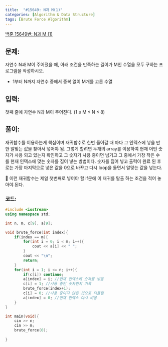```yaml
---
title:  "#15649: N과 M(1)"
categories: [Algorithm & Data Structure]
tags: [Brute Force Algorithm]
---
```


[백준 15649번: N과 M (1)](https://www.acmicpc.net/problem/15649)

## 문제:

자연수 N과 M이 주어졌을 때, 아래 조건을 만족하는 길이가 M인 수열을 모두 구하는 프로그램을 작성하시오.

- 1부터 N까지 자연수 중에서 중복 없이 M개를 고른 수열

## 입력:

첫째 줄에 자연수 N과 M이 주어진다. (1 ≤ M ≤ N ≤ 8)

## 풀이:

재귀함수를 이용하는게 핵심이며 재귀함수로 한번 들어갈 때 마다 그 인덱스에 넣을 만한 알맞는 값을 찾아서 넣어야 됨. 그렇게 할려면 두개의 array를 이용하여 현재 어떤 숫자가 사용 되고 있는지 확인하고 그 숫자가 사용 중이면 넘기고 그 중에서 가장 작은 수를 현재 인덱스에 맞는 숫자를 집어 넣는 방법이다. 숫자를 집어 넣고 출력이 완료 된 후로는 가장 마지막으로 넣은 값을 0으로 바꾸고 다시 loop을 돌면서 알맞는 값을 넣는다.

🔎 이런 재귀함수는 제일 첫번째로 넣어야 할 if문에 이 재귀를 탈출 하는 조건을 적어 놓아야 된다.

### 코드:

```cpp
#include <iostream>
using namespace std;

int n, m, c[9], a[9];

void brute_force(int index){
	if(index == m){
		for(int i = 0; i < m; i++){
			cout << a[i] << " ";
		} 
		cout << "\n";
		return;
	}
	for(int i = 1; i <= n; i++){
		if(c[i]) continue;
		a[index] = i; //현재 인덱스에 숫자를 넣음
		c[i] = 1; //사용 중인 숫자인지 기록
		brute_force(index+1);
		c[i] = 0; //사용 중이지 않은 것으로 되돌림
		a[index] = 0; //현재 인덱스 다시 비움
	}
}

int main(void){
	cin >> n;
	cin >> m;
	brute_force(0);
	
}
```
